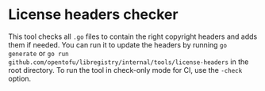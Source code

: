 # License headers checker

This tool checks all `.go` files to contain the right copyright headers and adds them if needed. You can run it to update the headers by running `go generate` or `go run github.com/opentofu/libregistry/internal/tools/license-headers` in the root directory. To run the tool in check-only mode for CI, use the `-check` option.
